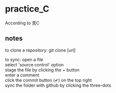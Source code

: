 # practice_C
According to 苦C

## notes
to clone a repository:
git clone [url]

to sync:
open a file  
select 'source control' option  
stage the file by clicking the + button  
enter a comment  
click the commit button (✔) on the top right   
sync the folder with github by clicking the three-dots  

